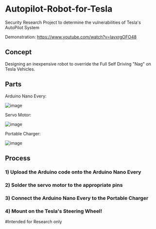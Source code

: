 # Autopilot-Robot-for-Tesla
Security Research Project to determine the vulnerabilities of Tesla's AutoPilot System 

Demonstration: https://www.youtube.com/watch?v=lavxrgOFO48

## Concept

Designing an inexpensive robot to override the Full Self Driving "Nag" on Tesla Vehicles.  

## Parts

Arduino Nano Every: 

![image](https://user-images.githubusercontent.com/13923942/99604096-99be3480-29b9-11eb-906d-58ea4c3ec1bd.png)

Servo Motor: 

![image](https://user-images.githubusercontent.com/13923942/99604140-af335e80-29b9-11eb-8685-f3237199e2c0.png)


Portable Charger: 

![image](https://user-images.githubusercontent.com/13923942/99604211-d38f3b00-29b9-11eb-9dee-681197a9337a.png)


## Process

### 1) Upload the Arduino code onto the Arduino Nano Every

### 2) Solder the servo motor to the appropriate pins

### 3) Connect the Arduino Nano Every to the Portable Charger

### 4) Mount on the Tesla's Steering Wheel! 

#Intended for Research only 

